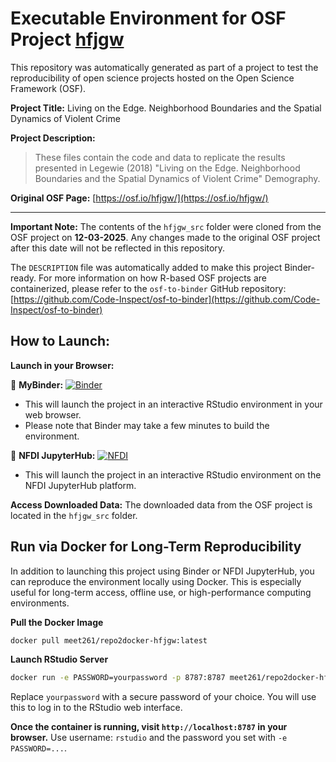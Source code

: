 # Executable Environment for OSF Project [hfjgw](https://osf.io/hfjgw/)

This repository was automatically generated as part of a project to test the reproducibility of open science projects hosted on the Open Science Framework (OSF).

**Project Title:** Living on the Edge. Neighborhood Boundaries and the Spatial Dynamics of Violent Crime

**Project Description:**
> These files contain the code and data to replicate the results presented in Legewie (2018) "Living on the Edge. Neighborhood Boundaries and the Spatial Dynamics of Violent Crime" Demography.

**Original OSF Page:** [https://osf.io/hfjgw/](https://osf.io/hfjgw/)

---

**Important Note:** The contents of the `hfjgw_src` folder were cloned from the OSF project on **12-03-2025**. Any changes made to the original OSF project after this date will not be reflected in this repository.

The `DESCRIPTION` file was automatically added to make this project Binder-ready. For more information on how R-based OSF projects are containerized, please refer to the `osf-to-binder` GitHub repository: [https://github.com/Code-Inspect/osf-to-binder](https://github.com/Code-Inspect/osf-to-binder)

## How to Launch:

**Launch in your Browser:**

🚀 **MyBinder:** [![Binder](https://mybinder.org/badge_logo.svg)](https://mybinder.org/v2/gh/code-inspect-binder/osf_hfjgw/HEAD?urlpath=rstudio)

   * This will launch the project in an interactive RStudio environment in your web browser.
   * Please note that Binder may take a few minutes to build the environment.

🚀 **NFDI JupyterHub:** [![NFDI](https://nfdi-jupyter.de/images/nfdi_badge.svg)](https://hub.nfdi-jupyter.de/r2d/gh/code-inspect-binder/osf_hfjgw/HEAD?urlpath=rstudio)

   * This will launch the project in an interactive RStudio environment on the NFDI JupyterHub platform.

**Access Downloaded Data:**
The downloaded data from the OSF project is located in the `hfjgw_src` folder.

## Run via Docker for Long-Term Reproducibility

In addition to launching this project using Binder or NFDI JupyterHub, you can reproduce the environment locally using Docker. This is especially useful for long-term access, offline use, or high-performance computing environments.

**Pull the Docker Image**

```bash
docker pull meet261/repo2docker-hfjgw:latest
```

**Launch RStudio Server**

```bash
docker run -e PASSWORD=yourpassword -p 8787:8787 meet261/repo2docker-hfjgw
```
Replace `yourpassword` with a secure password of your choice. You will use this to log in to the RStudio web interface.

**Once the container is running, visit `http://localhost:8787` in your browser.**
Use username: `rstudio` and the password you set with `-e PASSWORD=...`.

